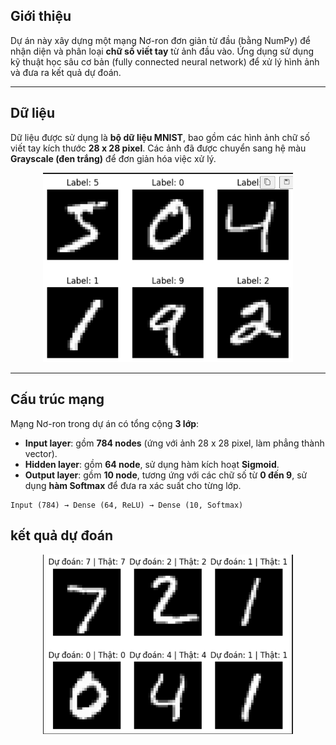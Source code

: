 ## Giới thiệu
Dự án này xây dựng một mạng Nơ-ron đơn giản từ đầu (bằng NumPy) để nhận diện và phân loại **chữ số viết tay** từ ảnh đầu vào. Ứng dụng sử dụng kỹ thuật học sâu cơ bản (fully connected neural network) để xử lý hình ảnh và đưa ra kết quả dự đoán.

---

## Dữ liệu
Dữ liệu được sử dụng là **bộ dữ liệu MNIST**, bao gồm các hình ảnh chữ số viết tay kích thước **28 x 28 pixel**. Các ảnh đã được chuyển sang hệ màu **Grayscale (đen trắng)** để đơn giản hóa việc xử lý.

<p align="center">
    <img src="image/label.png" width="400">
</p>

---

##  Cấu trúc mạng

Mạng Nơ-ron trong dự án có tổng cộng **3 lớp**:

- **Input layer**: gồm **784 nodes** (ứng với ảnh 28 x 28 pixel, làm phẳng thành vector).
- **Hidden layer**: gồm **64 node**, sử dụng hàm kích hoạt **Sigmoid**.
- **Output layer**: gồm **10 node**, tương ứng với các chữ số từ **0 đến 9**, sử dụng **hàm Softmax** để đưa ra xác suất cho từng lớp.

```text
Input (784) → Dense (64, ReLU) → Dense (10, Softmax)
```
## kết quả dự đoán

<p align="center">
    <img src="image/pre.png" width="400">
</p>